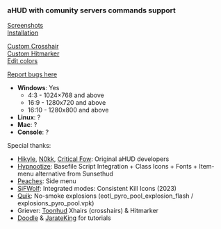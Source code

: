 ### aHUD with comunity servers commands support
[Screenshots](https://imgur.com/a/QQvA4dr)  
[Installation](https://github.com/jakadak/ahud-cc/wiki/Installation)  

[Custom Crosshair](https://github.com/jakadak/ahud-cc/wiki/Crosshair)  
[Custom Hitmarker](https://github.com/jakadak/ahud-cc/wiki/Hitmarker)  
[Edit colors](https://github.com/jakadak/ahud-cc/wiki/Colors)  

[Report bugs here](https://github.com/jakadak/ahud-cc/issues/new/choose)
    
* **Windows**: Yes  
  * 4:3 - 1024×768 and above  
  * 16:9 - 1280x720 and above  
  * 16:10 -  1280x800 and above  
* **Linux**: ?  
* **Mac**: ?  
* **Console**: ?  
  
Special thanks:
- [Hikyle](https://github.com/Hikyle), [N0kk](https://github.com/N0kk), [Critical Fow](https://github.com/CriticalFlaw): Original aHUD developers  
- [Hypnootize](https://github.com/Hypnootize): Basefile Script Integration + Class Icons + Fonts + Item-menu alternative from Sunsethud  
- [Peaches](https://github.com/PapaPeach): Side menu  
- [SiFWolf](https://gamebanana.com/members/1417462): Integrated modes: Consistent Kill Icons (2023)  
- [Quik](https://www.teamfortress.tv/user/Quik): No-smoke explosions (eotl_pyro_pool_explosion_flash / explosions_pyro_pool.vpk)  
- Griever: [Toonhud](https://steamcommunity.com/id/griiver/) Xhairs (crosshairs) & Hitmarker  
- [Doodle](https://doodlesstuff.com/?p=tf2hud) & [JarateKing](https://github.com/JarateKing) for tutorials
